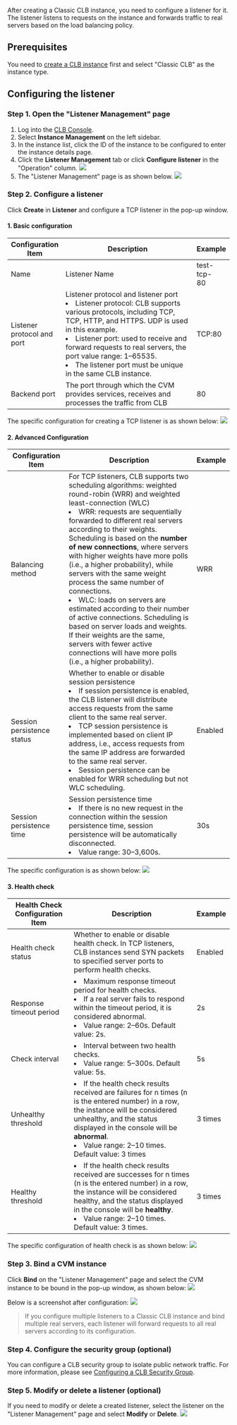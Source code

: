 After creating a Classic CLB instance, you need to configure a listener for it. The listener listens to requests on the instance and forwards traffic to real servers based on the load balancing policy.

## Prerequisites
You need to [create a CLB instance](https://intl.cloud.tencent.com/document/product/214/6149) first and select "Classic CLB" as the instance type.

## Configuring the listener
### Step 1. Open the "Listener Management" page
1. Log into the [CLB Console](https://console.cloud.tencent.com/clb).
2. Select **Instance Management** on the left sidebar.
3. In the instance list, click the ID of the instance to be configured to enter the instance details page.
4. Click the **Listener Management** tab or click **Configure listener** in the "Operation" column.
![](https://main.qcloudimg.com/raw/3c63dacadca27ea0bb84d015954d741a.png)
4. The "Listener Management" page is as shown below.
![](https://main.qcloudimg.com/raw/61ff0540f4eccdc24cb5f06f76af5299.png)

### Step 2. Configure a listener
Click **Create** in **Listener** and configure a TCP listener in the pop-up window.
#### 1. Basic configuration
<table>
<thead>
<tr>
<th width="15%">Configuration Item</th>
<th width="70%">Description</th>
<th width="15%">Example</th>
</tr>
</thead>
<tbody><tr>
<td>Name</td>
<td>Listener Name</td>
<td><span>test-tcp-80&nbsp;&nbsp;&nbsp;&nbsp;</span></td>
</tr>
<tr>
<td>Listener protocol and port</td>
<td>Listener protocol and listener port<br><li>Listener protocol: CLB supports various protocols, including TCP, TCP, HTTP, and HTTPS. UDP is used in this example.</li><li>Listener port: used to receive and forward requests to real servers, the port value range: 1–65535.</li><li>The listener port must be unique in the same CLB instance.</li></td>
<td>TCP:80</td>
</tr>
<tr>
<td>Backend port</td>
<td>The port through which the CVM provides services, receives and processes the traffic from CLB</td>
<td>80</td>
</tr>
</tbody></table>

The specific configuration for creating a TCP listener is as shown below:
![](https://main.qcloudimg.com/raw/3773d74e1c13df06f7d70e89e3820624.png)

#### 2. Advanced Configuration
| Configuration Item    | Description                    | Example                                 |
| ------- | ------------------------ | ---------------------------------------- |
| Balancing method | For TCP listeners, CLB supports two scheduling algorithms: weighted round-robin (WRR) and weighted least-connection (WLC) <br><li>WRR: requests are sequentially forwarded to different real servers according to their weights. Scheduling is based on the <strong>number of new connections</strong>, where servers with higher weights have more polls (i.e., a higher probability), while servers with the same weight process the same number of connections.</li><li>WLC: loads on servers are estimated according to their number of active connections. Scheduling is based on server loads and weights. If their weights are the same, servers with fewer active connections will have more polls (i.e., a higher probability).</li> | WRR |
| Session persistence status | Whether to enable or disable session persistence<br><li>If session persistence is enabled, the CLB listener will distribute access requests from the same client to the same real server.</li><li>TCP session persistence is implemented based on client IP address, i.e., access requests from the same IP address are forwarded to the same real server.</li><li>Session persistence can be enabled for WRR scheduling but not WLC scheduling.</li> | Enabled |
| Session persistence time | Session persistence time<br><li>If there is no new request in the connection within the session persistence time, session persistence will be automatically disconnected.</li><li>Value range: 30–3,600s.</li> | 30s |

The specific configuration is as shown below:
![](https://main.qcloudimg.com/raw/ddc22b9e0638eb8f2d8803ffee6335f8.png)

#### 3. Health check
| Health Check Configuration Item    | Description                    | Example                                |
| ------- | ------------------------ | ---------------------------------------- |
| Health check status | Whether to enable or disable health check. In TCP listeners, CLB instances send SYN packets to specified server ports to perform health checks. | Enabled |
| Response timeout period | <li> Maximum response timeout period for health checks.</li><li>If a real server fails to respond within the timeout period, it is considered abnormal.</li><li>Value range: 2–60s. Default value: 2s.</li> | 2s |
| Check interval | <li>Interval between two health checks.</li><li>Value range: 5–300s. Default value: 5s.</li> | 5s |
| Unhealthy threshold | <li>If the health check results received are failures for n times (n is the entered number) in a row, the instance will be considered unhealthy, and the status displayed in the console will be **abnormal**.</li><li>Value range: 2–10 times. Default value: 3 times</li> | 3 times |
| Healthy threshold | <li>If the health check results received are successes for n times (n is the entered number) in a row, the instance will be considered healthy, and the status displayed in the console will be **healthy**.</li><li>Value range: 2–10 times. Default value: 3 times.</li> | 3 times |

The specific configuration of health check is as shown below:
![](https://main.qcloudimg.com/raw/a05f5672d4999a60f6e01b74df38fc6b.png)

### Step 3. Bind a CVM instance
Click **Bind** on the "Listener Management" page and select the CVM instance to be bound in the pop-up window, as shown below:
![](https://main.qcloudimg.com/raw/7ad71ca47183798e8cb54dfd25b9cdb3.png)

Below is a screenshot after configuration:
![](https://main.qcloudimg.com/raw/ef63b9817686f4743408cb6e7fba19f3.png)

>If you configure multiple listeners to a Classic CLB instance and bind multiple real servers, each listener will forward requests to all real servers according to its configuration.

### Step 4. Configure the security group (optional)
You can configure a CLB security group to isolate public network traffic. For more information, please see [Configuring a CLB Security Group](https://intl.cloud.tencent.com/document/product/214/14733).

### Step 5. Modify or delete a listener (optional)
If you need to modify or delete a created listener, select the listener on the "Listener Management" page and select **Modify** or **Delete**.
![](https://main.qcloudimg.com/raw/b4003107882decddea5828bf887dab40.png)
